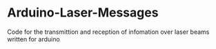 # Arduino-Laser-Messages
Code for the transmittion and reception of infomation over laser beams written for arduino
